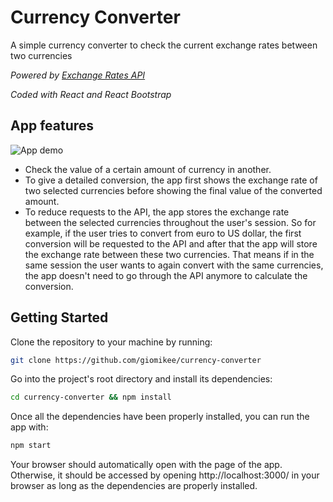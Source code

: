 # Currency Converter

A simple currency converter to check the current exchange rates between two currencies

*Powered by [Exchange Rates API](https://exchangeratesapi.io/)*

*Coded with React and React Bootstrap*

## App features
![App demo](https://i.gyazo.com/2b6fc6d60d52ce9206327867b1ab8ed6.gif)
- Check the value of a certain amount of currency in another.
- To give a detailed conversion, the app first shows the exchange rate of two selected currencies before showing the final value of the converted amount.
- To reduce requests to the API, the app stores the exchange rate between the selected currencies throughout the user's session. So for example, if the user tries to convert from euro to US dollar, the first conversion will be requested to the API and after that the app will store the exchange rate between these two currencies. That means if in the same session the user wants to again convert with the same currencies, the app doesn't need to go through the API anymore to calculate the conversion.

## Getting Started

Clone the repository to your machine by running:
```bash
git clone https://github.com/giomikee/currency-converter
```

Go into the project's root directory and install its dependencies:
```bash
cd currency-converter && npm install
```

Once all the dependencies have been properly installed, you can run the app with:
```bash
npm start
```

Your browser should automatically open with the page of the app. Otherwise, it should be accessed by opening http://localhost:3000/ in your browser as long as the dependencies are properly installed.
